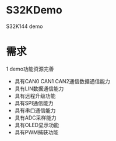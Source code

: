 # S32KDemo
S32K144 demo


# 需求
1 demo功能资源完善
- 具有CAN0 CAN1 CAN2通信数据通信能力
- 具有LIN数据通信能力
- 具有远程升级功能
- 具有SPI通信能力
- 具有串口通信能力
- 具有ADC采样能力
- 具有OLED显示功能
- 具有PWM捕获功能
